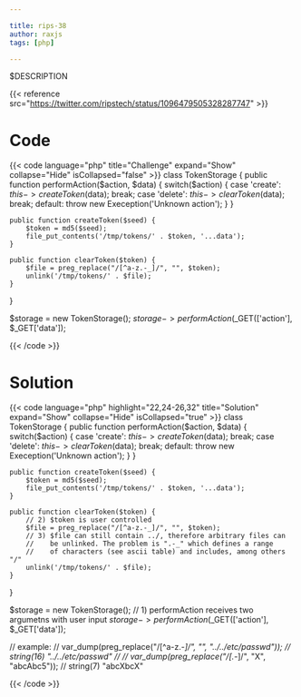 ```yaml
---

title: rips-38
author: raxjs
tags: [php]

---
```


$DESCRIPTION

<!--more-->
{{< reference src="https://twitter.com/ripstech/status/1096479505328287747" >}}

# Code
{{< code language="php"  title="Challenge" expand="Show" collapse="Hide" isCollapsed="false" >}}
class TokenStorage {
    public function performAction($action, $data) {
        switch($action) {
            case 'create':
                $this->createToken($data);
                break;
            case 'delete':
                $this->clearToken($data);
                break;
            default:
                throw new Exeception('Unknown action');
        }
    }

    public function createToken($seed) {
        $token = md5($seed);
        file_put_contents('/tmp/tokens/' . $token, '...data');
    }

    public function clearToken($token) {
        $file = preg_replace("/[^a-z.-_]/", "", $token);
        unlink('/tmp/tokens/' . $file);
    }
}

$storage = new TokenStorage();
$storage->performAction($_GET(['action'], $_GET['data']);

{{< /code >}}

# Solution
{{< code language="php" highlight="22,24-26,32" title="Solution" expand="Show" collapse="Hide" isCollapsed="true" >}}
class TokenStorage {
    public function performAction($action, $data) {
        switch($action) {
            case 'create':
                $this->createToken($data);
                break;
            case 'delete':
                $this->clearToken($data);
                break;
            default:
                throw new Exeception('Unknown action');
        }
    }

    public function createToken($seed) {
        $token = md5($seed);
        file_put_contents('/tmp/tokens/' . $token, '...data');
    }

    public function clearToken($token) {
        // 2) $token is user controlled
        $file = preg_replace("/[^a-z.-_]/", "", $token);
        // 3) $file can still contain ../, therefore arbitrary files can
        //    be unlinked. The problem is ".-_" which defines a range
        //    of characters (see ascii table) and includes, among others "/"
        unlink('/tmp/tokens/' . $file);
    }
}

$storage = new TokenStorage();
// 1) performAction receives two argumetns with user input
$storage->performAction($_GET(['action'], $_GET['data']);

// example:
// var_dump(preg_replace("/[^a-z.-_]/", "", "../../etc/passwd"));
// string(16) "../../etc/passwd"
//
// var_dump(preg_replace("/[.-_]/", "X", "abcAbc5"));
// string(7) "abcXbcX"

{{< /code >}}
